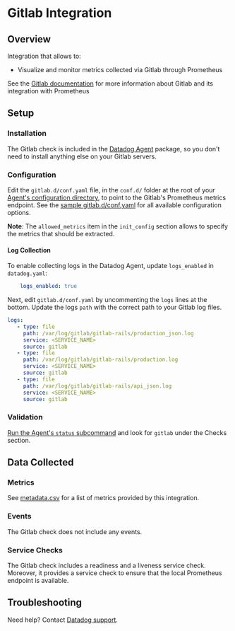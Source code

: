 # Gitlab Integration

## Overview

Integration that allows to:

* Visualize and monitor metrics collected via Gitlab through Prometheus

See the [Gitlab documentation][1] for more information about Gitlab and its integration with Prometheus

## Setup
### Installation

The Gitlab check is included in the [Datadog Agent][2] package, so you don't need to install anything else on your Gitlab servers.

### Configuration

Edit the `gitlab.d/conf.yaml` file, in the `conf.d/` folder at the root of your [Agent's configuration directory][3], to point to the Gitlab's Prometheus metrics endpoint.
See the [sample gitlab.d/conf.yaml][4] for all available configuration options.

**Note**: The `allowed_metrics` item in the `init_config` section allows to specify the metrics that should be extracted.


#### Log Collection

To enable collecting logs in the Datadog Agent, update `logs_enabled` in `datadog.yaml`:
```yaml
    logs_enabled: true
```

Next, edit `gitlab.d/conf.yaml` by uncommenting the `logs` lines at the bottom. Update the logs `path` with the correct path to your Gitlab log files.

```yaml
logs:
   - type: file
     path: /var/log/gitlab/gitlab-rails/production_json.log
     service: <SERVICE_NAME>
     source: gitlab
   - type: file
     path: /var/log/gitlab/gitlab-rails/production.log
     service: <SERVICE_NAME>
     source: gitlab
   - type: file
     path: /var/log/gitlab/gitlab-rails/api_json.log
     service: <SERVICE_NAME>
     source: gitlab
```

### Validation

[Run the Agent's `status` subcommand][5] and look for `gitlab` under the Checks section.

## Data Collected
### Metrics
See [metadata.csv][6] for a list of metrics provided by this integration.

### Events
The Gitlab check does not include any events.

### Service Checks
The Gitlab check includes a readiness and a liveness service check.
Moreover, it provides a service check to ensure that the local Prometheus endpoint is available.

## Troubleshooting
Need help? Contact [Datadog support][7].

[1]: https://docs.gitlab.com/ee/administration/monitoring/prometheus
[2]: https://app.datadoghq.com/account/settings#agent
[3]: https://docs.datadoghq.com/agent/guide/agent-configuration-files/?tab=agentv6#agent-configuration-directory
[4]: https://github.com/DataDog/integrations-core/blob/master/gitlab/datadog_checks/gitlab/data/conf.yaml.example
[5]: https://docs.datadoghq.com/agent/guide/agent-commands/?tab=agentv6#agent-status-and-information
[6]: https://github.com/DataDog/integrations-core/blob/master/gitlab/metadata.csv
[7]: https://docs.datadoghq.com/help
